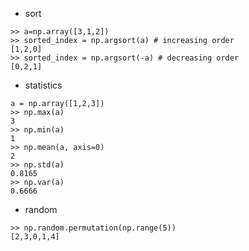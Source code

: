 * sort
~~~
>> a=np.array([3,1,2])
>> sorted_index = np.argsort(a) # increasing order
[1,2,0]
>> sorted_index = np.argsort(-a) # decreasing order
[0,2,1]
~~~

*  statistics
~~~
a = np.array([1,2,3])
>> np.max(a)
3
>> np.min(a)
1
>> np.mean(a, axis=0)
2
>> np.std(a)
0.8165
>> np.var(a)
0.6666
~~~

* random
~~~
>> np.random.permutation(np.range(5))
[2,3,0,1,4]
~~~
